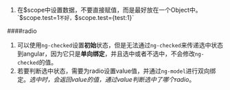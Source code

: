 ####  
1. 在$scope中设置数据，不要直接赋值，而是最好放在一个Object中。`$scope.test=1`不好，`$scope.test={test:1}`

####radio  
1. 可以使用`ng-checked`设置**初始**状态，但是无法通过`ng-checked`来传递选中状态到angular，因为它只是**单向绑定**，并且选中或者不选中，不会修改`ng-checked`的值。  
2. 若要判断选中状态，需要为radio设置value值，并通过`ng-model`进行双向绑定。*选中时，会返回value的值，通过value判断选中了哪个radio*。  
